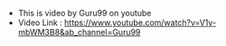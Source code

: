 - This is video by Guru99 on youtube
- Video Link : https://www.youtube.com/watch?v=V1y-mbWM3B8&ab_channel=Guru99